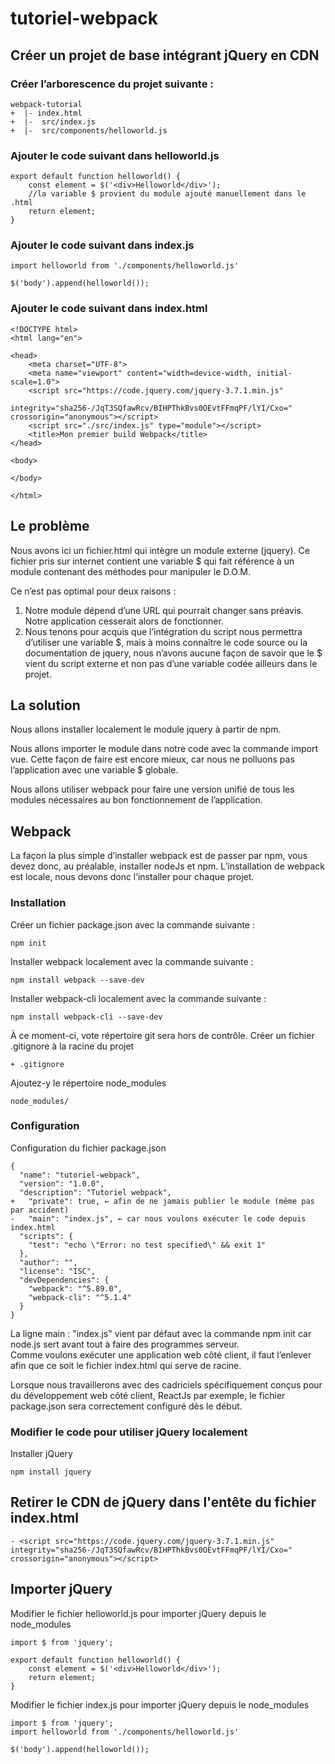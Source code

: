 # tutoriel-webpack

## Créer un projet de base intégrant jQuery en CDN

### Créer l’arborescence du projet suivante :
```
webpack-tutorial
+  |- index.html
+  |-  src/index.js
+  |-  src/components/helloworld.js
```
### Ajouter le code suivant dans helloworld.js
```
export default function helloworld() {
    const element = $('<div>Helloworld</div>');
    //la variable $ provient du module ajouté manuellement dans le .html  
    return element;
}
```

### Ajouter le code suivant dans index.js
```
import helloworld from './components/helloworld.js'

$('body').append(helloworld());
```

### Ajouter le code suivant dans index.html
```
<!DOCTYPE html>
<html lang="en">

<head>
    <meta charset="UTF-8">
    <meta name="viewport" content="width=device-width, initial-scale=1.0">
    <script src="https://code.jquery.com/jquery-3.7.1.min.js"
        integrity="sha256-/JqT3SQfawRcv/BIHPThkBvs0OEvtFFmqPF/lYI/Cxo=" crossorigin="anonymous"></script>
    <script src="./src/index.js" type="module"></script>
    <title>Mon premier build Webpack</title>
</head>

<body>

</body>

</html>
```

## Le problème
Nous avons ici un fichier.html qui intègre un module externe (jquery).  Ce fichier pris sur internet contient une variable $ qui fait référence à un module contenant des méthodes pour manipuler le D.O.M.  

Ce n’est pas optimal pour deux raisons :
1.	Notre module dépend d’une URL qui pourrait changer sans préavis.  Notre application cesserait alors de fonctionner.
2.	Nous tenons pour acquis que l’intégration du script nous permettra d’utiliser une variable $, mais à moins connaître le code source ou la documentation de jquery, nous n’avons aucune façon de savoir que le $ vient du script externe et non pas d’une variable codée ailleurs dans le projet. 

## La solution
Nous allons installer localement le module jquery à partir de npm.

Nous allons importer le module dans notre code avec la commande import vue.  Cette façon de faire est encore mieux, car nous ne polluons pas l’application avec une variable $ globale.

Nous allons utiliser webpack pour faire une version unifié de tous les modules nécessaires au bon fonctionnement de l’application.

## Webpack
La façon la plus simple d’installer webpack est de passer par npm, vous devez donc, au préalable, installer nodeJs et npm.
L’installation de webpack est locale, nous devons donc l’installer pour chaque projet.

### Installation
Créer un fichier package.json avec la commande suivante :
```
npm init
```
Installer webpack localement avec la commande suivante :
```
npm install webpack --save-dev
```
Installer webpack-cli localement avec la commande suivante :
```
npm install webpack-cli --save-dev
```

À ce moment-ci, vote répertoire git sera hors de contrôle.  Créer un fichier .gitignore à la racine du projet
```
+ .gitignore
```
Ajoutez-y le répertoire node_modules
```
node_modules/
```

### Configuration
Configuration du fichier package.json
```
{
  "name": "tutoriel-webpack",
  "version": "1.0.0",
  "description": "Tutoriel webpack",
+   "private": true, ← afin de ne jamais publier le module (même pas par accident)
-   "main": "index.js", ← car nous voulons exécuter le code depuis index.html
  "scripts": {
    "test": "echo \"Error: no test specified\" && exit 1"
  },
  "author": "",
  "license": "ISC",
  "devDependencies": {
    "webpack": "^5.89.0",
    "webpack-cli": "^5.1.4"
  }
}
```
La ligne main : "index.js" vient par défaut avec la commande npm init car node.js sert avant tout à faire des programmes serveur.  
Comme voulons exécuter une application web côté client, il faut l’enlever afin que ce soit le fichier index.html qui serve de racine.  

Lorsque nous travaillerons avec des cadriciels spécifiquement conçus pour du développement web côté client, ReactJs par exemple, le fichier package.json sera correctement configuré dès le début.

### Modifier le code pour utiliser jQuery localement
Installer jQuery
```
npm install jquery
```

## Retirer le CDN de jQuery dans l'entête du fichier index.html
```
- <script src="https://code.jquery.com/jquery-3.7.1.min.js" integrity="sha256-/JqT3SQfawRcv/BIHPThkBvs0OEvtFFmqPF/lYI/Cxo=" crossorigin="anonymous"></script>
```

## Importer jQuery
Modifier le fichier helloworld.js pour importer jQuery depuis le node_modules
```
import $ from 'jquery';

export default function helloworld() {
    const element = $('<div>Helloworld</div>');
    return element;
}
```
Modifier le fichier index.js pour importer jQuery depuis le node_modules
```
import $ from 'jquery';
import helloworld from './components/helloworld.js'

$('body').append(helloworld());
```